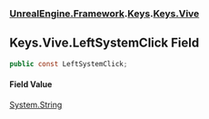 ### [UnrealEngine.Framework](./UnrealEngine-Framework.md 'UnrealEngine.Framework').[Keys](./Keys.md 'UnrealEngine.Framework.Keys').[Keys.Vive](./Keys-Vive.md 'UnrealEngine.Framework.Keys.Vive')
## Keys.Vive.LeftSystemClick Field
  
```csharp
public const LeftSystemClick;
```
#### Field Value
[System.String](https://docs.microsoft.com/en-us/dotnet/api/System.String 'System.String')  
